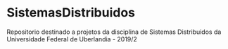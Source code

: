 # SistemasDistribuidos
Repositorio destinado a projetos da disciplina de Sistemas Distribuidos da Universidade Federal de Uberlandia - 2019/2
